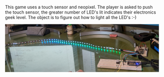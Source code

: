 This game uses a touch sensor and neopixel. The player is asked to push the touch sensor, the greater number of LED's lit indicates their electronics geek level. The object is to figure out how to light all the LED's :-)

<img src="neopixel_game.png" title="current version">

